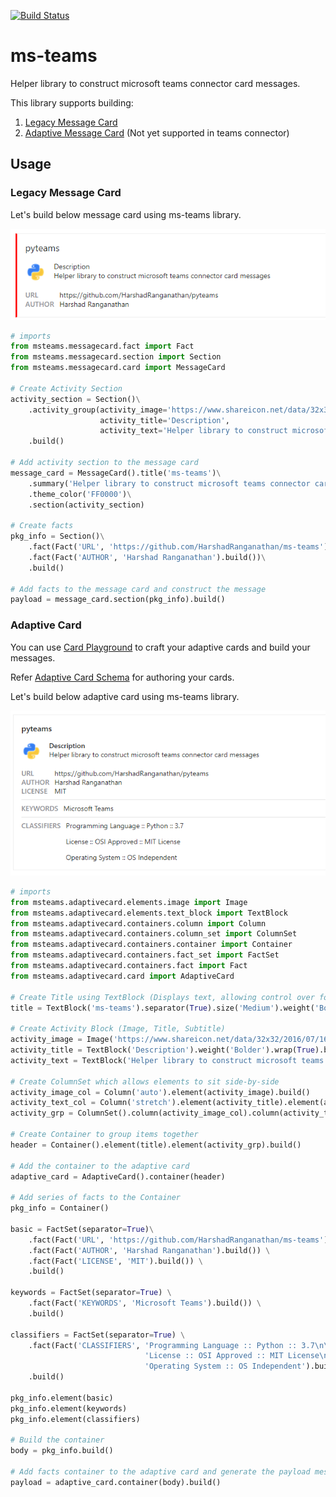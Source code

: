 [![Build Status](https://travis-ci.com/HarshadRanganathan/ms-teams.svg?branch=master)](https://travis-ci.com/HarshadRanganathan/ms-teams)

# ms-teams

Helper library to construct microsoft teams connector card messages.

This library supports building:
1. [Legacy Message Card](https://docs.microsoft.com/en-us/outlook/actionable-messages/message-card-reference)
2. [Adaptive Message Card](https://docs.microsoft.com/en-us/outlook/actionable-messages/adaptive-card) (Not yet supported in teams connector)

## Usage

### Legacy Message Card

Let's build below message card using ms-teams library.

![Message Card](images/Message_Card.png?raw=true)

```python
# imports
from msteams.messagecard.fact import Fact
from msteams.messagecard.section import Section
from msteams.messagecard.card import MessageCard

# Create Activity Section
activity_section = Section()\
	.activity_group(activity_image='https://www.shareicon.net/data/32x32/2016/07/16/634601_python_512x512.png',
	                activity_title='Description',
	                activity_text='Helper library to construct microsoft teams connector card messages')\
	.build()

# Add activity section to the message card
message_card = MessageCard().title('ms-teams')\
    .summary('Helper library to construct microsoft teams connector card messages')\
    .theme_color('FF0000')\
    .section(activity_section)

# Create facts
pkg_info = Section()\
    .fact(Fact('URL', 'https://github.com/HarshadRanganathan/ms-teams').build())\
    .fact(Fact('AUTHOR', 'Harshad Ranganathan').build())\
    .build()

# Add facts to the message card and construct the message
payload = message_card.section(pkg_info).build()
```


### Adaptive Card

You can use [Card Playground](https://messagecardplayground.azurewebsites.net/) to craft your adaptive cards and build your messages.

Refer [Adaptive Card Schema](https://docs.microsoft.com/en-us/adaptive-cards/authoring-cards/card-schema) for authoring your cards. 

Let's build below adaptive card using ms-teams library.

![Adaptive Card](images/Adaptive_Card.png?raw=true)

```python
# imports
from msteams.adaptivecard.elements.image import Image
from msteams.adaptivecard.elements.text_block import TextBlock
from msteams.adaptivecard.containers.column import Column
from msteams.adaptivecard.containers.column_set import ColumnSet
from msteams.adaptivecard.containers.container import Container
from msteams.adaptivecard.containers.fact_set import FactSet
from msteams.adaptivecard.containers.fact import Fact
from msteams.adaptivecard.card import AdaptiveCard

# Create Title using TextBlock (Displays text, allowing control over font sizes, weight, and color.)
title = TextBlock('ms-teams').separator(True).size('Medium').weight('Bolder').build()

# Create Activity Block (Image, Title, Subtitle)
activity_image = Image('https://www.shareicon.net/data/32x32/2016/07/16/634601_python_512x512.png').style('Person').size('small').build()
activity_title = TextBlock('Description').weight('Bolder').wrap(True).build()
activity_text = TextBlock('Helper library to construct microsoft teams connector card messages').spacing('None').wrap(True).build()

# Create ColumnSet which allows elements to sit side-by-side
activity_image_col = Column('auto').element(activity_image).build()
activity_text_col = Column('stretch').element(activity_title).element(activity_text).build()
activity_grp = ColumnSet().column(activity_image_col).column(activity_text_col).build()

# Create Container to group items together
header = Container().element(title).element(activity_grp).build()

# Add the container to the adaptive card
adaptive_card = AdaptiveCard().container(header)

# Add series of facts to the Container
pkg_info = Container()

basic = FactSet(separator=True)\
    .fact(Fact('URL', 'https://github.com/HarshadRanganathan/ms-teams').build()) \
    .fact(Fact('AUTHOR', 'Harshad Ranganathan').build()) \
    .fact(Fact('LICENSE', 'MIT').build()) \
    .build()
    
keywords = FactSet(separator=True) \
    .fact(Fact('KEYWORDS', 'Microsoft Teams').build()) \
    .build()
    
classifiers = FactSet(separator=True) \
    .fact(Fact('CLASSIFIERS', 'Programming Language :: Python :: 3.7\n\n'
                              'License :: OSI Approved :: MIT License\n\n'
                              'Operating System :: OS Independent').build()) \
    .build()
        
pkg_info.element(basic)
pkg_info.element(keywords)
pkg_info.element(classifiers)

# Build the container
body = pkg_info.build()

# Add facts container to the adaptive card and generate the payload message
payload = adaptive_card.container(body).build()
```
